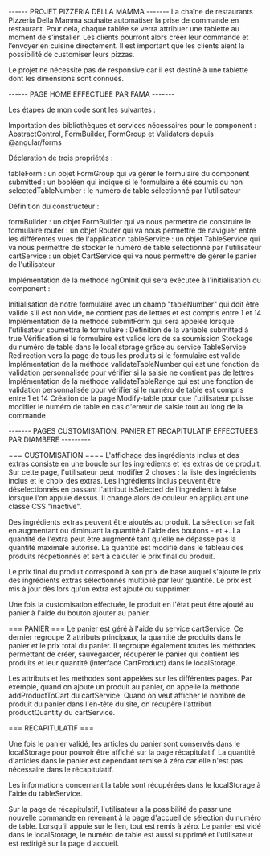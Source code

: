 ------ PROJET PIZZERIA DELLA MAMMA -------
La chaîne de restaurants Pizzeria Della Mamma souhaite automatiser la prise de commande en restaurant. Pour cela, chaque tablée se verra attribuer une tablette au moment de s’installer. Les clients pourront alors créer leur commande et l’envoyer en cuisine directement. Il est important que les clients aient la possibilité de customiser leurs pizzas.

Le projet ne nécessite pas de responsive car il est destiné à une tablette dont les dimensions sont connues.


------ PAGE HOME EFFECTUEE PAR FAMA -------

Les étapes de mon code sont les suivantes :

Importation des bibliothèques et services nécessaires pour le component :
AbstractControl, FormBuilder, FormGroup et Validators depuis @angular/forms

Déclaration de trois propriétés :

tableForm : un objet FormGroup qui va gérer le formulaire du component
submitted : un booléen qui indique si le formulaire a été soumis ou non
selectedTableNumber : le numéro de table sélectionné par l'utilisateur

Définition du constructeur :

formBuilder : un objet FormBuilder qui va nous permettre de construire le formulaire
router : un objet Router qui va nous permettre de naviguer entre les différentes vues de l'application
tableService : un objet TableService qui va nous permettre de stocker le numéro de table sélectionné par l'utilisateur
cartService : un objet CartService qui va nous permettre de gérer le panier de l'utilisateur

Implémentation de la méthode ngOnInit qui sera exécutée à l'initialisation du component :

Initialisation de notre formulaire avec un champ "tableNumber" qui doit être valide s'il est non vide, ne contient pas de lettres et est compris entre 1 et 14
Implémentation de la méthode submitForm qui sera appelée lorsque l'utilisateur soumettra le formulaire :
Définition de la variable submitted à true
Vérification si le formulaire est valide lors de sa soumission
Stockage du numéro de table dans le local storage grâce au service TableService
Redirection vers la page de tous les produits si le formulaire est valide
Implémentation de la méthode validateTableNumber qui est une fonction de validation personnalisée pour vérifier si la saisie ne contient pas de lettres
Implémentation de la méthode validateTableRange qui est une fonction de validation personnalisée pour vérifier si le numéro de table est compris entre 1 et 14
Création de la page Modify-table pour que l'utilisateur puisse modifier le numéro de table en cas d'erreur de saisie tout au long de la commande


------- PAGES CUSTOMISATION, PANIER ET RECAPITULATIF EFFECTUEES PAR DIAMBERE ---------

=== CUSTOMISATION ====
L'affichage des ingrédients inclus et des extras consiste en une boucle sur les ingrédients et les extras de ce produit.
Sur cette page, l'utilisateur peut modifier 2 choses : la liste des ingrédients inclus et le choix des extras.
Les ingrédients inclus peuvent être déselectionnés en passant l'attribut isSelected de l'ingrédient à false lorsque l'on appuie dessus. Il change alors de couleur en  appliquant une classe CSS "inactive".

Des ingrédients extras peuvent être ajoutés au produit. La sélection se fait en augmentant ou diminuant la quantité à l'aide des boutons - et +. La quantité de l'extra peut être augmenté tant qu'elle ne dépasse pas la quantité maximale autorisé. 
La quantité est modifié dans le tableau des produits récpetionnés et sert à calculer le prix final du produit.

Le prix final du produit correspond à son prix de base auquel s'ajoute le prix des ingrédients extras sélectionnés multiplié par leur quantité. Le prix est mis à jour dès lors qu'un extra est ajouté ou supprimer.

Une fois la customisation effectuée, le produit en l'état peut être ajouté au panier à l'aide du bouton ajouter au panier.

=== PANIER ===
Le panier est géré à l'aide du service cartService. Ce dernier regroupe 2 attributs principaux, la quantité de produits dans le panier et le prix total du panier. Il regroupe également toutes les méthodes permettant de créer, sauvegarder, récupérer le panier qui contient les produits et leur quantité (interface CartProduct) dans le localStorage. 

Les attributs et les méthodes sont appelées sur les différentes pages. Par exemple, quand on ajoute un produit au panier, on appelle la méthode addProductToCart du cartService. Quand on veut afficher le nombre de produit du panier dans l'en-tête du site, on récupère l'attribut productQuantity du cartService.

=== RECAPITULATIF ===

Une fois le panier validé, les articles du panier sont conservés dans le localStorage pour pouvoir être affiché sur la page récapitulatif. La quantité d'articles dans le panier est cependant remise à zéro car elle n'est pas nécessaire dans le récapitulatif. 

Les informations concernant la table sont récupérées dans le localStorage à l'aide du tableService.

Sur la page de récapitulatif, l'utilisateur a la possibilité de passr une nouvelle commande en revenant à la page d'accueil de sélection du numéro de table. Lorsqu'il appuie sur le lien, tout est remis à zéro. Le panier est vidé dans le localStorage, le numéro de table est aussi supprimé et l'utilisateur est redirigé sur la page d'accueil.